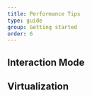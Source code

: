 ```yaml
---
title: Performance Tips
type: guide
group: Getting started
order: 6
---
```


## Interaction Mode


## Virtualization